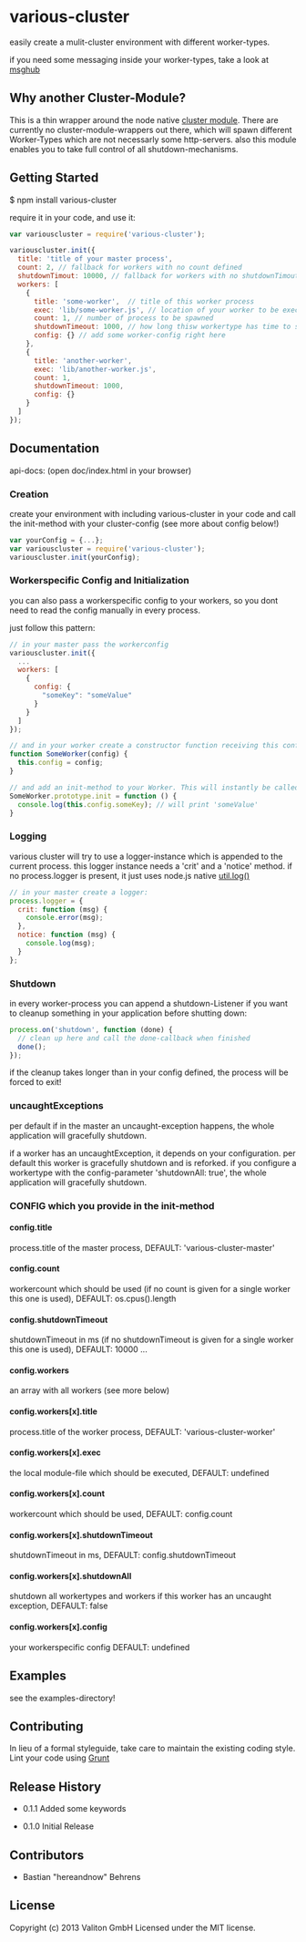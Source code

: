 # various-cluster

easily create a mulit-cluster environment with different worker-types.

if you need some messaging inside your worker-types, take a look at [msghub](https://npmjs.org/package/msghub)

## Why another Cluster-Module?

This is a thin wrapper around the node native [cluster module](http://nodejs.org/docs/latest/api/cluster.html). There are currently no cluster-module-wrappers out there, which will spawn different Worker-Types which are not necessarly some http-servers. also this module enables you to take full control of all shutdown-mechanisms.

## Getting Started

$ npm install various-cluster

require it in your code, and use it:

```javascript
var variouscluster = require('various-cluster');

variouscluster.init({
  title: 'title of your master process',
  count: 2, // fallback for workers with no count defined
  shutdownTimout: 10000, // fallback for workers with no shutdownTimout defined
  workers: [
    {
      title: 'some-worker',  // title of this worker process
      exec: 'lib/some-worker.js', // location of your worker to be executed
      count: 1, // number of process to be spawned
      shutdownTimeout: 1000, // how long thisw workertype has time to shutdown
      config: {} // add some worker-config right here
    },
    {
      title: 'another-worker',
      exec: 'lib/another-worker.js',
      count: 1,
      shutdownTimeout: 1000,
      config: {}
    }
  ]
});
```

## Documentation

api-docs: (open doc/index.html in your browser)

### Creation

create your environment with including various-cluster in your code and call the init-method with your cluster-config (see more about config below!)

```javascript
var yourConfig = {...};
var variouscluster = require('various-cluster');
variouscluster.init(yourConfig);
```

### Workerspecific Config and Initialization

you can also pass a workerspecific config to your workers, so you dont need to read the config manually in every process.

just follow this pattern:

```javascript
// in your master pass the workerconfig
variouscluster.init({
  ...
  workers: [
    {
      config: {
        "someKey": "someValue"
      }
    }
  ]
});
```

```javascript
// and in your worker create a constructor function receiving this config
function SomeWorker(config) {
  this.config = config;
}
```

```javascript
// and add an init-method to your Worker. This will instantly be called from various-cluster if present!
SomeWorker.prototype.init = function () {
  console.log(this.config.someKey); // will print 'someValue'
}
```

### Logging

various cluster will try to use a logger-instance which is appended to the current process. this logger instance needs a 'crit' and a 'notice' method. if no process.logger is present, it just uses node.js native [util.log()](http://nodejs.org/api/util.html#util_util_log_string)

```javascript
// in your master create a logger:
process.logger = {
  crit: function (msg) {
    console.error(msg);
  },
  notice: function (msg) {
    console.log(msg);
  }
};
```

### Shutdown

in every worker-process you can append a shutdown-Listener if you want to cleanup something in your application before shutting down:

```javascript
process.on('shutdown', function (done) {
  // clean up here and call the done-callback when finished
  done();
});
```
if the cleanup takes longer than in your config defined, the process will be forced to exit!

### uncaughtExceptions

per default if in the master an uncaught-exception happens, the whole application will gracefully shutdown.

if a worker has an uncaughtException, it depends on your configuration. per default this worker is gracefully shutdown and is reforked. if you
configure a workertype with the config-parameter 'shutdownAll: true', the whole application will gracefully shutdown.

### CONFIG which you provide in the init-method

#### config.title

process.title of the master process, DEFAULT: 'various-cluster-master'

#### config.count

workercount which should be used (if no count is given for a single worker this one is used), DEFAULT: os.cpus().length

#### config.shutdownTimeout

shutdownTimeout in ms (if no shutdownTimeout is given for a single worker this one is used), DEFAULT: 10000
...

#### config.workers

an array with all workers (see more below)


#### config.workers[x].title

process.title of the worker process, DEFAULT: 'various-cluster-worker'

#### config.workers[x].exec

the local module-file which should be executed, DEFAULT: undefined

#### config.workers[x].count

workercount which should be used, DEFAULT: config.count

#### config.workers[x].shutdownTimeout

shutdownTimeout in ms, DEFAULT: config.shutdownTimeout

#### config.workers[x].shutdownAll

shutdown all workertypes and workers if this worker has an uncaught exception, DEFAULT: false

#### config.workers[x].config

your workerspecific config DEFAULT: undefined

## Examples

see the examples-directory!

## Contributing

In lieu of a formal styleguide, take care to maintain the existing coding style. Lint your code using [Grunt](http://gruntjs.com/)

## Release History

- 0.1.1 Added some keywords

- 0.1.0 Initial Release

## Contributors

- Bastian "hereandnow" Behrens

## License
Copyright (c) 2013 Valiton GmbH
Licensed under the MIT license.

